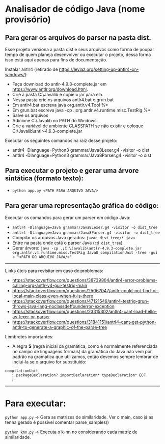 # Analisador de código Java (nome provisório)

## Para gerar os arquivos do parser na pasta dist.

Esse projeto versiona a pasta dist e seus arquivos como forma de poupar tempo de quem planeja desenvolver ou executar o projeto, dessa forma isso está aqui apenas para fins de documentação.

Instalar antlr4 (retirado de https://levlaz.org/setting-up-antlr4-on-windows/):
- Faça download do antlr-4.9.3-complete.jar em https://www.antlr.org/download.html.
- Crie a pasta C:\Javalib e copie o jar para ela.
- Nessa pasta crie os arquivos antlr4.bat e grun.bat
- Em antlr4.bat escreva java org.antlr.v4.Tool %*
- Em grun.bat escreva java -cp .;org.antlr.v4.runtime.misc.TestRig %*
- Salve os arquivos
- Adicione C:\Javalib no PATH do Windows.
- Crie a variável de ambiente CLASSPATH se não existir e coloque C:\Javalib\antlr-4.9.3-complete.jar

Executar os seguintes comandos na raiz desse projeto:
- antlr4 -Dlanguage=Python3 grammar/Java8Lexer.g4 -visitor -o dist
- antlr4 -Dlanguage=Python3 grammar/Java8Parser.g4 -visitor -o dist

## Para executar o projeto e gerar uma árvore sintática (formato texto):

- `python app.py <PATH PARA ARQUIVO JAVA/>`

## Para gerar uma representação gráfica do código:
Executar os comandos para gerar um parser em código Java:
- `antlr4 -Dlanguage=Java grammar/Java8Lexer.g4 -visitor -o dist_tree`
- `antlr4 -Dlanguage=Java grammar/Java8Parser.g4 -visitor -o dist_tree`
- Compilar os arquivos Java gerados: `javac dist_tree/*.java`
- Entre na pasta onde está o parser Java (`cd dist_tree`)
- Gerar árvore: `java -cp .;C:\Javalib\antlr-4.9.3-complete.jar org.antlr.v4.runtime.misc.TestRig Java8 compilationUnit -tree -gui < "<PATH DO ARQUIVO JAVA/>"`

-----

Links úteis ~~para revisitar em caso de problemas~~: 

- https://stackoverflow.com/questions/38739804/antlr4-error-problems-calling-org-antlr-v4-gui-testrig-main
- https://stackoverflow.com/questions/25067047/antlr-could-not-find-or-local-main-class-even-when-it-is-there
- https://stackoverflow.com/questions/47121549/antlr4-testrig-grun-throws-java-lang-noclassdeffounderror-exception
- https://stackoverflow.com/questions/23315302/antlr4-cant-load-hello-as-lexer-or-parser
- https://stackoverflow.com/questions/31841151/antrl4-cant-get-python-antlr-to-generate-a-graphic-of-the-parse-tree

Lembretes importantes:

- A regra **S** (regra inicial da gramática, como é normalmente referenciada no campo de linguagens formais) da gramática do Java não vem por padrão na gramática que utilizamos, então devemos sempre lembrar de incluí-la se o arquivo for substituído:
```
compilationUnit 
   : packageDeclaration? importDeclaration* typeDeclaration* EOF
   ;
```

--------------------

# Para executar:

`python app.py` -> Gera as matrizes de similaridade. Ver o main, caso já as tenha gerado é possível comentar parse_samples()

`python knn.py` -> Executa o k-nn no considerando cada matriz de similaridade.
